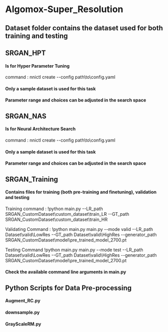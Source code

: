 # Algomox-Super_Resolution

## Dataset folder contains the dataset used for both training and testing

## SRGAN_HPT
#### Is for Hyper Parameter Tuning
command : nnictl create --config path\to\config.yaml
#### Only a sample dataset is used for this task
#### Parameter range and choices can be adjusted in the search space


## SRGAN_NAS
#### Is for Neural Architecture Search
command : nnictl create --config path\to\config.yaml
#### Only a sample dataset is used for this task
#### Parameter range and choices can be adjusted in the search space


## SRGAN_Training
#### Contains files for training (both pre-training and finetuning),  validation and testing
Training command : !python main.py --LR_path SRGAN_CustomDataset\custom_dataset\train_LR --GT_path SRGAN_CustomDataset\custom_dataset\train_HR

Validating Command : !python main.py main.py --mode valid --LR_path Dataset\valid\LowRes --GT_path Dataset\valid\HighRes --generator_path SRGAN_CustomDataset\model\pre_trained_model_2700.pt

Testing Command !python main.py main.py --mode test --LR_path Dataset\valid\LowRes --GT_path Dataset\valid\HighRes --generator_path SRGAN_CustomDataset\model\pre_trained_model_2700.pt


#### Check the available command line arguments in main.py


## Python Scripts for Data Pre-processing
#### Augment_RC.py
#### downsample.py
#### GrayScaleRM.py
